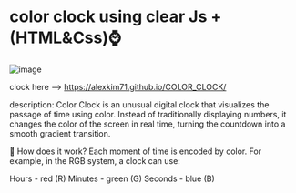 # color clock using clear Js + (HTML&Css)⌚

![image](https://github.com/user-attachments/assets/c79390d9-8c7a-4884-a257-4485dc9c06f3)

 clock here --> https://alexkim71.github.io/COLOR_CLOCK/

description:
Color Clock is an unusual digital clock that visualizes the passage of time using color. Instead of traditionally displaying numbers, it changes the color of the screen in real time, turning the countdown into a smooth gradient transition.

🔹 How does it work?
Each moment of time is encoded by color. For example, in the RGB system, a clock can use:

Hours - red (R)
Minutes - green (G)
Seconds - blue (B)

